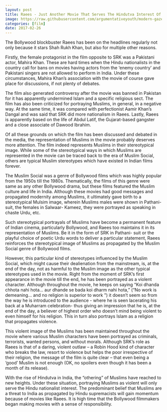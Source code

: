 ```yaml
---
layout: post
title: Raees - Just Another Movie That Serves The Hindutva Interest Of Making Muslims The “Other”
image: https://raw.githubusercontent.com/argumentativeyouth/modern-gaze/master/assets/img/raees-review-modern-gaze.jpg
categories: [film]
date: 2017-02-26
---
```


The Bollywood blockbuster Raees has been on the headlines regularly not only because it stars Shah Rukh Khan, but also for multiple other reasons.

Firstly, the female protagonist in the film opposite to SRK was a Pakistani actor, Mahira Khan. These are hard times when the Hindu nationalists in the country call for bans on movies having actors from the ‘enemy country’ and Pakistani singers are not allowed to perform in India. Under these circumstances, Mahira Khan’s association with the movie of course gave place for discussions, if not plenty of debates.

The film also generated controversy after the movie was banned in Pakistan for it has apparently undermined Islam and a specific religious sect. The film has also been criticized for portraying Muslims, in general, in a negative way. At the same time, it was compared with perfectionist Aamir Khan’s Dangal and was said that SRK did more nationalism in Raees. Lastly, Raees is apparently based on the life of Abdul Latif, the Gujarat-based gangster and a close associate of Dawood Ibrahim.

 

Of all these grounds on which the film has been discussed and debated in the media, the representation of Muslims in the movie probably deserves more attention. The film indeed represents Muslims in their stereotypical image. While some of the stereotypical ways in which Muslims are represented in the movie can be traced back to the era of Muslim Social, others are typical Muslim stereotypes which have existed in Indian films forever.

The Muslim Social was a genre of Bollywood films which was highly popular from the 1950s till the 1980s. Thematically, the films of this genre were same as any other Bollywood drama, but these films featured the Muslim culture and life in India.  Although these movies had good messages and propagated modernity among Muslims, it ultimately gave birth to a stereotypical Mulsim image, wherein Muslims males were shown in Pathani-suit, the females in Salwaar- Kameez, they were portrayed as speaking in chaste Urdu, etc.

Such stereotypical portrayals of Muslims have become a permanent feature of Indian cinema, particularly Bollywood, and Raees too maintains it in its representation of Muslims. Be it in the form of SRK in Pathani- suit or the playful choice of poetic Urdu words to deliver a particular statement, Raees reinforces the stereotypical image of Muslims as propagated by the Muslim Social genre of Bollywood films.

However, this particular kind of stereotypes influenced by the Muslim Social, which might cause their dealienation from the mainstream, is, at the end of the day, not as harmful to the Muslim image as the other typical stereotypes used in the movie. Right from the moment of SRK’s first appearance in the movie till the end, he has been portrayed as a violent character. Although throughout the movie, he keeps on saying “Koi  dhanda  chhota  nahi  hota… aur  dhande  se  bada  koi  dharm  nahi  hota,” (“No work is demeaning… and no religion is superior to work ”) it doesn’t seem so from the way he is introduced to the audience - where he is seen lacerating his back at a Muharram celebration- thus giving an impression that he is, at the end of the day, a believer of highest order who doesn’t mind being violent to even himself for his religion. This in turn also portrays Islam as a religion that propagates violence. 

This violent image of the Muslims has been maintained throughout the movie where various Muslim characters have been portrayed as criminals, terrorists, wanted persons, and without morals. Although SRK’s role as Raees is that of a daring, violent outlaw – a Robin Hood kind of character who breaks the law, resort to violence but helps the poor irrespective of their religion, the message of the film is quite clear – that even being a ‘good’ Muslim is not enough (OK, no spoilers even though it has been a month of its release).

With the rise of Hindutva in India, the “othering” of Muslims have reached to new heights. Under these situation, portraying Muslims as violent will only serve the Hindu nationalist interest. The predominant belief that Muslims are a threat to India as propagated by Hindu supremacists will gain momentum because of movies like Raees. It is high time that the Bollywood filmmakers began making movies with a sense of responsibility.
